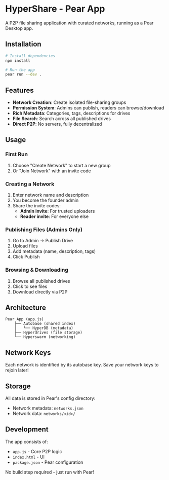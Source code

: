 # HyperShare - Pear App

A P2P file sharing application with curated networks, running as a Pear Desktop app.

## Installation

```bash
# Install dependencies
npm install

# Run the app
pear run --dev .
```

## Features

- **Network Creation**: Create isolated file-sharing groups
- **Permission System**: Admins can publish, readers can browse/download
- **Rich Metadata**: Categories, tags, descriptions for drives
- **File Search**: Search across all published drives
- **Direct P2P**: No servers, fully decentralized

## Usage

### First Run
1. Choose "Create Network" to start a new group
2. Or "Join Network" with an invite code

### Creating a Network
1. Enter network name and description
2. You become the founder admin
3. Share the invite codes:
   - **Admin invite**: For trusted uploaders
   - **Reader invite**: For everyone else

### Publishing Files (Admins Only)
1. Go to Admin → Publish Drive
2. Upload files
3. Add metadata (name, description, tags)
4. Click Publish

### Browsing & Downloading
1. Browse all published drives
2. Click to see files
3. Download directly via P2P

## Architecture

```
Pear App (app.js)
    ├── Autobase (shared index)
    │   └── HyperDB (metadata)
    ├── Hyperdrives (file storage)
    └── Hyperswarm (networking)
```

## Network Keys

Each network is identified by its autobase key. Save your network keys to rejoin later!

## Storage

All data is stored in Pear's config directory:
- Network metadata: `networks.json`
- Network data: `networks/<id>/`

## Development

The app consists of:
- `app.js` - Core P2P logic
- `index.html` - UI
- `package.json` - Pear configuration

No build step required - just run with Pear!